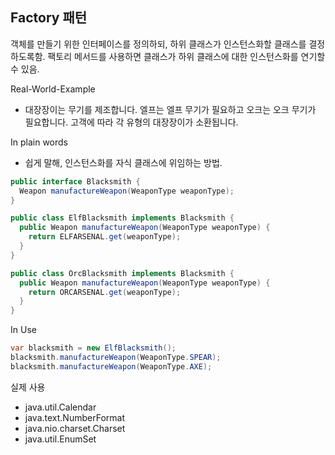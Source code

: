 ## Factory 패턴

객체를 만들기 위한 인터페이스를 정의하되, 하위 클래스가 인스턴스화할 클래스를 결정하도록함. 팩토리 메서드를 사용하면
클래스가 하위 클래스에 대한 인스턴스화를 연기할 수 있음.

Real-World-Example
- 대장장이는 무기를 제조합니다. 엘프는 엘프 무기가 필요하고 오크는 오크 무기가 필요합니다.
고객에 따라 각 유형의 대장장이가 소환됩니다.

In plain words
- 쉽게 말해, 인스턴스화를 자식 클래스에 위임하는 방법.

```java
public interface Blacksmith {
  Weapon manufactureWeapon(WeaponType weaponType);
}

public class ElfBlacksmith implements Blacksmith {
  public Weapon manufactureWeapon(WeaponType weaponType) {
    return ELFARSENAL.get(weaponType);
  }
}

public class OrcBlacksmith implements Blacksmith {
  public Weapon manufactureWeapon(WeaponType weaponType) {
    return ORCARSENAL.get(weaponType);
  }
}
```

In Use
```java
var blacksmith = new ElfBlacksmith();
blacksmith.manufactureWeapon(WeaponType.SPEAR);
blacksmith.manufactureWeapon(WeaponType.AXE);
```

실제 사용
- java.util.Calendar
- java.text.NumberFormat
- java.nio.charset.Charset
- java.util.EnumSet